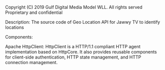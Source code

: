 Copyright (C) 2019 Gulf Digital Media Model WLL. All rights served Proprietary and confidential

Description:
The source code of Geo Location API for Jawwy TV to identify locations
    
Components: 

Apache HttpClient: HttpClient is a HTTP/1.1 compliant HTTP agent implementation based on HttpCore. It also provides reusable components for client-side authentication, HTTP state management, and HTTP connection management.
